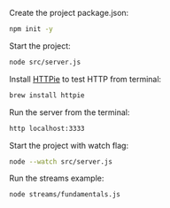 Create the project package.json:
```sh
npm init -y
```

Start the project:
```sh
node src/server.js
```

Install [HTTPie](https://httpie.io/) to test HTTP from terminal:
```sh
brew install httpie
```

Run the server from the terminal:
```sh
http localhost:3333
```

Start the project with watch flag:
```sh
node --watch src/server.js
```

Run the streams example:
```sh
node streams/fundamentals.js
```